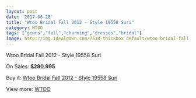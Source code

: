 ```yaml
---
layout: post
date: '2017-06-28'
title: "Wtoo Bridal Fall 2012 - Style 19558 Suri"
category: WTOO
tags: ["gowns","fall","charming","dresses","bridal"]
image: http://img.idealgown.com/7518-thickbox_default/wtoo-bridal-fall-2012-style-19558-suri.jpg
---
```

Wtoo Bridal Fall 2012 - Style 19558 Suri

On Sales: **$280.995**
<a href="https://www.idealgown.com/en/wtoo/3182-wtoo-bridal-fall-2012-style-19558-suri.html"><amp-img layout="responsive" width="600" height="600" src="//img.idealgown.com/7518-thickbox_default/wtoo-bridal-fall-2012-style-19558-suri.jpg" alt="Wtoo Bridal Fall 2012 - Style 19558 Suri 0" /></a>
<a href="https://www.idealgown.com/en/wtoo/3182-wtoo-bridal-fall-2012-style-19558-suri.html"><amp-img layout="responsive" width="600" height="600" src="//img.idealgown.com/7519-thickbox_default/wtoo-bridal-fall-2012-style-19558-suri.jpg" alt="Wtoo Bridal Fall 2012 - Style 19558 Suri 1" /></a>

Buy it: [Wtoo Bridal Fall 2012 - Style 19558 Suri](https://www.idealgown.com/en/wtoo/3182-wtoo-bridal-fall-2012-style-19558-suri.html "Wtoo Bridal Fall 2012 - Style 19558 Suri")

View more: [WTOO](https://www.idealgown.com/en/39-wtoo "WTOO")
